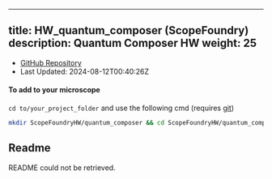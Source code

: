 
---
title: HW_quantum_composer (ScopeFoundry)
description: Quantum Composer HW
weight: 25
---
- [GitHub Repository](https://github.com/ScopeFoundry/HW_quantum_composer)
- Last Updated: 2024-08-12T00:40:26Z

#### To add to your microscope 

`cd to/your_project_folder` and use the following cmd (requires [git](/docs/100_development/20_git/))

```bash
mkdir ScopeFoundryHW/quantum_composer && cd ScopeFoundryHW/quantum_composer && git init --initial-branch=master && git remote add upstream_ScopeFoundry https://github.com/ScopeFoundry/HW_quantum_composer && git pull upstream_ScopeFoundry master && cd ../..
```

## Readme
README could not be retrieved.
